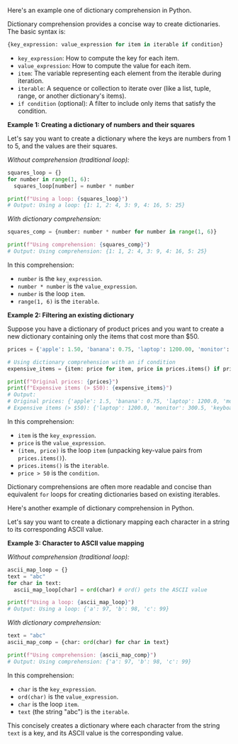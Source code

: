 Here's an example one of dictionary comprehension in Python.

Dictionary comprehension provides a concise way to create dictionaries. The basic syntax is:

```python
{key_expression: value_expression for item in iterable if condition}
```

* `key_expression`: How to compute the key for each item.
* `value_expression`: How to compute the value for each item.
* `item`: The variable representing each element from the iterable during iteration.
* `iterable`: A sequence or collection to iterate over (like a list, tuple, range, or another dictionary's items).
* `if condition` (optional): A filter to include only items that satisfy the condition.

**Example 1: Creating a dictionary of numbers and their squares**

Let's say you want to create a dictionary where the keys are numbers from 1 to 5, and the values are their squares.

*Without comprehension (traditional loop):*
```python
squares_loop = {}
for number in range(1, 6):
  squares_loop[number] = number * number

print(f"Using a loop: {squares_loop}")
# Output: Using a loop: {1: 1, 2: 4, 3: 9, 4: 16, 5: 25}
```

*With dictionary comprehension:*
```python
squares_comp = {number: number * number for number in range(1, 6)}

print(f"Using comprehension: {squares_comp}")
# Output: Using comprehension: {1: 1, 2: 4, 3: 9, 4: 16, 5: 25}
```
In this comprehension:
* `number` is the `key_expression`.
* `number * number` is the `value_expression`.
* `number` is the loop `item`.
* `range(1, 6)` is the `iterable`.

**Example 2: Filtering an existing dictionary**

Suppose you have a dictionary of product prices and you want to create a new dictionary containing only the items that cost more than $50.

```python
prices = {'apple': 1.50, 'banana': 0.75, 'laptop': 1200.00, 'monitor': 300.50, 'keyboard': 75.00}

# Using dictionary comprehension with an if condition
expensive_items = {item: price for item, price in prices.items() if price > 50}

print(f"Original prices: {prices}")
print(f"Expensive items (> $50): {expensive_items}")
# Output:
# Original prices: {'apple': 1.5, 'banana': 0.75, 'laptop': 1200.0, 'monitor': 300.5, 'keyboard': 75.0}
# Expensive items (> $50): {'laptop': 1200.0, 'monitor': 300.5, 'keyboard': 75.0}
```
In this comprehension:
* `item` is the `key_expression`.
* `price` is the `value_expression`.
* `(item, price)` is the loop `item` (unpacking key-value pairs from `prices.items()`).
* `prices.items()` is the `iterable`.
* `price > 50` is the `condition`.

Dictionary comprehensions are often more readable and concise than equivalent `for` loops for creating dictionaries based on existing iterables.

Here's another example of dictionary comprehension in Python.

Let's say you want to create a dictionary mapping each character in a string to its corresponding ASCII value.

**Example 3: Character to ASCII value mapping**

*Without comprehension (traditional loop):*
```python
ascii_map_loop = {}
text = "abc"
for char in text:
  ascii_map_loop[char] = ord(char) # ord() gets the ASCII value

print(f"Using a loop: {ascii_map_loop}")
# Output: Using a loop: {'a': 97, 'b': 98, 'c': 99}
```

*With dictionary comprehension:*
```python
text = "abc"
ascii_map_comp = {char: ord(char) for char in text}

print(f"Using comprehension: {ascii_map_comp}")
# Output: Using comprehension: {'a': 97, 'b': 98, 'c': 99}
```

In this comprehension:
* `char` is the `key_expression`.
* `ord(char)` is the `value_expression`.
* `char` is the loop `item`.
* `text` (the string "abc") is the `iterable`.

This concisely creates a dictionary where each character from the string `text` is a key, and its ASCII value is the corresponding value.